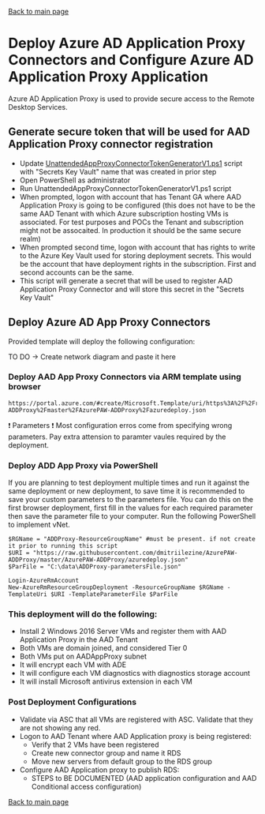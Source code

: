 [Back to main page](DeploymentOutline.md)

# Deploy Azure AD Application Proxy Connectors and Configure Azure AD Application Proxy Application

Azure AD Application Proxy is used to provide secure access to the Remote Desktop Services.

## Generate secure token that will be used for AAD Application Proxy connector registration

- Update [UnattendedAppProxyConnectorTokenGeneratorV1.ps1](/scripts/UnattendedAppProxyConnectorTokenGeneratorV1.ps1) script with "Secrets Key Vault" name that was created in prior step
- Open PowerShell as administrator
- Run UnattendedAppProxyConnectorTokenGeneratorV1.ps1 script
- When prompted, logon with account that has Tenant GA where AAD Application Proxy is going to be configured (this does not have to be the same AAD Tenant with which Azure subscription hosting VMs is associated. For test purposes and POCs the Tenant and subscription might not be assocaited. In production it should be the same secure realm)
- When prompted second time, logon with account that has rights to write to the Azure Key Vault used for storing deployment secrets. This would be the account that have deployment rights in the subscription. First and second accounts can be the same.
- This script will generate a secret that will be used to register AAD Application Proxy Connector and will store this secret in the "Secrets Key Vault"

## Deploy Azure AD App Proxy Connectors

Provided template will deploy the following configuration:

TO DO -> Create network diagram and paste it here

### Deploy AAD App Proxy Connectors via ARM template using browser

```<language>
https://portal.azure.com/#create/Microsoft.Template/uri/https%3A%2F%2Fraw.githubusercontent.com%2Fdmitriilezine%2FAzurePAW-ADDProxy%2Fmaster%2FAzurePAW-ADDProxy%2Fazuredeploy.json
```
:heavy_exclamation_mark: Parameters :heavy_exclamation_mark: Most configuration erros come from specifying wrong parameters. 
Pay extra attension to paramter vaules required by the deployment.

### Deploy ADD App Proxy via PowerShell
If you are planning to test deployment multiple times and run it against the same deployment or new deployment, 
to save time it is recommended to save your custom parameters to the parameters file. You can do this on the first browser deployment, 
first fill in the values for each required parameter then save the parameter file to your computer. Run the following PowerShell to implement vNet.

```<language>
$RGName = "ADDProxy-ResourceGroupName" #must be present. if not create it prior to running this script
$URI = "https://raw.githubusercontent.com/dmitriilezine/AzurePAW-ADDProxy/master/AzurePAW-ADDProxy/azuredeploy.json"
$ParFile = "C:\data\ADDProxy-parametersFile.json"

Login-AzureRmAccount
New-AzureRmResourceGroupDeployment -ResourceGroupName $RGName -TemplateUri $URI -TemplateParameterFile $ParFile

```
### This deployment will do the following:
- Install 2 Windows 2016 Server VMs and register them with AAD Application Proxy in the AAD Tenant
- Both VMs are domain joined, and considered Tier 0
- Both VMs put on AADAppProxy subnet
- It will encrypt each VM with ADE
- It will configure each VM diagnostics with diagnostics storage account
- It will install Microsoft antivirus extension in each VM


### Post Deployment Configurations
- Validate via ASC that all VMs are registered with ASC. Validate that they are not showing any red.
- Logon to AAD Tenant where AAD Application proxy is being registered:
    - Verify that 2 VMs have been registered
    - Create new connector group and name it RDS
    - Move new servers from default group to the RDS group
- Configure AAD Application proxy to publish RDS:
  - STEPS to BE DOCUMENTED (AAD application configuration and AAD Conditional access configuration)





[Back to main page](DeploymentOutline.md)